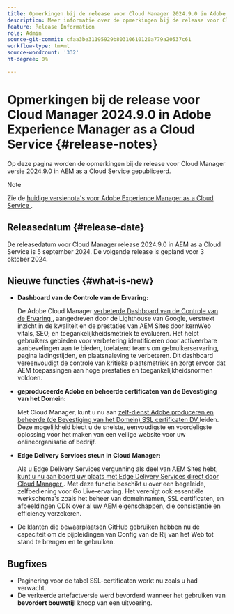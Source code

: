 ```yaml
---
title: Opmerkingen bij de release voor Cloud Manager 2024.9.0 in Adobe Experience Manager as a Cloud Service
description: Meer informatie over de opmerkingen bij de release voor Cloud Manager 2024.9.0 in AEM as a Cloud Service.
feature: Release Information
role: Admin
source-git-commit: cfaa3be31195929b80310610120a779a20537c61
workflow-type: tm+mt
source-wordcount: '332'
ht-degree: 0%

---
```


# Opmerkingen bij de release voor Cloud Manager 2024.9.0 in Adobe Experience Manager as a Cloud Service {#release-notes}

Op deze pagina worden de opmerkingen bij de release voor Cloud Manager versie 2024.9.0 in AEM as a Cloud Service gepubliceerd.

>[!NOTE]
>
>Zie de [ huidige versienota&#39;s voor Adobe Experience Manager as a Cloud Service ](/help/release-notes/release-notes-cloud/release-notes-current.md).

## Releasedatum {#release-date}

De releasedatum voor Cloud Manager release 2024.9.0 in AEM as a Cloud Service is 5 september 2024. De volgende release is gepland voor 3 oktober 2024.

## Nieuwe functies {#what-is-new}

* **Dashboard van de Controle van de Ervaring:**

  De Adobe Cloud Manager [ verbeterde Dashboard van de Controle van de Ervaring ](/help/implementing/cloud-manager/experience-audit-dashboard.md), aangedreven door de Lighthouse van Google, verstrekt inzicht in de kwaliteit en de prestaties van AEM Sites door kernWeb vitals, SEO, en toegankelijkheidsmetriek te evalueren. Het helpt gebruikers gebieden voor verbetering identificeren door activeerbare aanbevelingen aan te bieden, toelatend teams om gebruikerservaring, pagina ladingstijden, en plaatsnaleving te verbeteren. Dit dashboard vereenvoudigt de controle van kritieke plaatsmetriek en zorgt ervoor dat AEM toepassingen aan hoge prestaties en toegankelijkheidsnormen voldoen.

* **geproduceerde Adobe en beheerde certificaten van de Bevestiging van het Domein:**

  Met Cloud Manager, kunt u nu aan [ zelf-dienst Adobe produceren en beheerde (de Bevestiging van het Domein) SSL certificaten DV ](/help/implementing/cloud-manager/managing-ssl-certifications/add-ssl-certificate.md) leiden. Deze mogelijkheid biedt u de snelste, eenvoudigste en voordeligste oplossing voor het maken van een veilige website voor uw onlineorganisatie of bedrijf. <!-- CMGR-52403 -->

* **Edge Delivery Services steun in Cloud Manager:**

  Als u Edge Delivery Services vergunning als deel van AEM Sites hebt, [ kunt u nu aan boord uw plaats met Edge Delivery Services direct door Cloud Manager ](/help/implementing/cloud-manager/edge-delivery-services.md). Met deze functie beschikt u over een begeleide, zelfbediening voor Go Live-ervaring. Het verenigt ook essentiële werkschema&#39;s zoals het beheer van domeinnamen, SSL certificaten, en afbeeldingen CDN over al uw AEM eigenschappen, die consistentie en efficiency verzekeren. <!-- CMGR-49859 -->

* De klanten die bewaarplaatsen GitHub gebruiken hebben nu de capaciteit om de pijpleidingen van Config van de Rij van het Web tot stand te brengen en te gebruiken. <!--( KEEP IN? SP: YES CMGR-59046 and Slack https://cq-dev.slack.com/archives/C07LFP5BZ2L/p1725407057847379 ) -->

<!--
## Early adoption program {#early-adoption}

For a chance to test some upcoming features, be a part of Adobe's early adoption program. -->


## Bugfixes

* Paginering voor de tabel SSL-certificaten werkt nu zoals u had verwacht. <!-- (CMGR-60804 - [UI] Pagination doesn't work for ssl certificates) -->
* De verkeerde artefactversie werd bevorderd wanneer het gebruiken van **bevordert bouwstijl** knoop van een uitvoering. <!-- ( KEEP IN? SP: YES CMGR-59519 and Slack https://cq-dev.slack.com/archives/C07LFPN2R08/p1725408253474129 ) -->

<!-- * Slack message says next release? SP: REMOVE (Leave in for now) SSL Certificates table in Cloud Manager now enables pagination in the user experience. ( https://jira.corp.adobe.com/browse/CMGR-61041 and Slack https://cq-dev.slack.com/archives/C07LFRE9QJU/p1725408553760009 ) --<>
